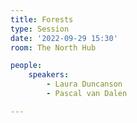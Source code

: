 ```yaml
---
title: Forests
type: Session
date: '2022-09-29 15:30'
room: The North Hub

people:
    speakers:
        - Laura Duncanson
        - Pascal van Dalen

---
```

